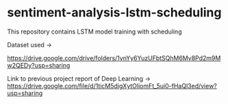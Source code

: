 # sentiment-analysis-lstm-scheduling
This repository contains LSTM model training with scheduling

Dataset used -> 

https://drive.google.com/drive/folders/1ynYy6YuzUFbtSQhM6My8Pd2m9Mw2QEDy?usp=sharing

Link to previous project report of Deep Learning -> https://drive.google.com/file/d/1ticM5djgXytOliomFt_5ui0-fHaQl3ed/view?usp=sharing
